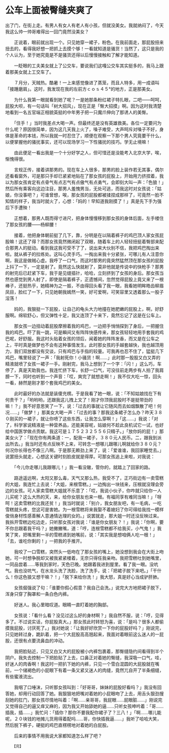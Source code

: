 # 公车上面被臀缝夹爽了

出了门，在街上走。有男人有女人有老人有小孩，但就没美女。我就纳闷了，今天我这么帅一帅哥难得出一回门竟然没美女？ 

　　正说着，眼前就出现一个。只见她穿一裙子，粉色。在我前面走，那屁股扭来扭去的，看得我好想一把抓上去摸个够！一看就知道是骚货！当然了，这只是我的个人认为，至于她究竟是不是骚货还得以后慢慢接触和了解才能知道。 

<script async src="//pagead2.googlesyndication.com/pagead/js/adsbygoogle.js"></script>
<!-- il7YNvMMUbbbz7q8 -->
<ins class="adsbygoogle"
     style="display:block"
     data-ad-client="ca-pub-4161171709893056"
     data-ad-slot="9948532008"
     data-ad-format="auto"
     data-full-width-responsive="true"></ins>
<script>
(adsbygoogle = window.adsbygoogle || []).push({});
</script>

　　一眨眼的工夫美女就上了公交车，要说我们这嘎公交车其实挺多的，我马上跟着那美女就上工交车了。 

　　７月分，天贼热。酷暑！一上来感觉像进了蒸笼，而且人特多，用一成语叫「接踵磨肩」。这时，我发现在我的左前方ｃｏｓ４５°的地方，正是那美女。 

　　为什么我第一眼就看到她了呢？一是她那条粉红裙子特扎眼，二吧——呵呵，屁股大呗，有一句话叫「树大招风」，现在正是「臀大招摸」啊。因为这时我清楚地看到一名五官端正相貌英挺的中年男子把一只魔爪伸向了那诱人的美臀。 

　　「住手！」当时我差点大喝一声。但最终还是没有英雄救美。各位一定要问为什么呢？原因很简单，因为这几天我上火了，嗓子难受，大声呵斥对嗓子不好，身体是革命的本钱，所以我就一时忍住了，顺便在观察一下那个男人究竟要干什么，以便掌握他的骚扰事实，还可以现场学习一下性骚扰的技巧。学无止境嘛！ 

　　由此便足一看出我是一个十分好学之人，但可惜还是没能考入北京大学，唉，惭愧得很。 

<script async src="//pagead2.googlesyndication.com/pagead/js/adsbygoogle.js"></script>
<!-- il7YNvMMUbbbz7q8 -->
<ins class="adsbygoogle"
     style="display:block"
     data-ad-client="ca-pub-4161171709893056"
     data-ad-slot="9948532008"
     data-ad-format="auto"
     data-full-width-responsive="true"></ins>
<script>
(adsbygoogle = window.adsbygoogle || []).push({});
</script>

　　言规正传，接着讲那男的。现在车上人很多，那男的脸上装作若无其事，偶尔还看看窗外，可是那只手却已紧紧地贴在了那女孩的屁股上，开始用力挤捏着，我以为那女孩肯定有点骨气有点志气有点傲气有点勇气，会即刻大叫一声：「色狼！」然后所有乘客向这边注目，那男人羞愧男当，无处可逃，而我这时对女孩说：「姑娘，你没事吧？」可谁曾想，唉，那女孩的屁股都被揉捏成那样了，可竟然一脸不知情的样子，我当时就火了，心想：「妈的！早知道我刚摸了！」真是先下手为强后下手遭殃！ 

　　正想着，那男人既而得寸进尺，把身体慢慢移到那女孩的身体后面，左手楼住了那女孩的腰——杨柳腰！ 

　　接着，他把身体朝前挺了几下，靠，分明是在以隔着裤子的鸡巴顶人家女孩屁股嘛！这还了得？而那女孩竟然微闭起了双眼，随着车上的人轻轻扭挺着臀部来配合那男人的挺动。看到我这我可受不了了，说出来大伙别不信，我把鸡巴掏出来啦。就从裤子的拉练处。这叫心灵手巧。一掏出来我十分紧张，可哪儿有人注意你啊，我这是做贼心虚。我呼了一口气，而这时那男的竟突然猛然顶在那女孩的屁股上抖了一下，一定是射了。竟然这么快就射了，莫非他就是传说中的快枪手？那男的射完后已赶紧下车，我于是见缝插针，哈哈，立刻挤到了女孩的身后。那女孩当然也感觉到男人射了，即使是隔着裤子，正遗憾间，忽然觉得屁股上竟又来了一根棒子，还挺热乎，她精神为之一振，不由得回头看了我一眼，我看她明眸皓齿柳眉凤目，脸红了一下，只见她朝我嫣然一笑，好可爱啊，可笑容里又透着那么一股子淫荡！ 

<script async src="//pagead2.googlesyndication.com/pagead/js/adsbygoogle.js"></script>
<!-- il7YNvMMUbbbz7q8 -->
<ins class="adsbygoogle"
     style="display:block"
     data-ad-client="ca-pub-4161171709893056"
     data-ad-slot="9948532008"
     data-ad-format="auto"
     data-full-width-responsive="true"></ins>
<script>
(adsbygoogle = window.adsbygoogle || []).push({});
</script>

　　妈的，我狠挺一下屁股，让自己的龟头大力地撞在她肥嫩的屁股上，啊，好舒服啊。绵软舒心，但又弹性十足，我又连顶了十来下，竟然忘记了这是在公车上。 

　　那女孩一边扭动着屁股摩擦着我的鸡巴，一边把手悄悄探到了身后，一把握住我的鸡巴。吓了我一跳，可是瞬间又有阵阵快感传来，那女孩轻轻地用手套我的鸡巴呢，好舒服。我这时头贴着女孩的领后，闻着她的阵阵发香，而又是在公车之上，平时真是做梦也不会有这种事情发生。此时那女孩的手越套越快，我也越顶用力，我们双放都没有交谈，只有鸡巴与手指的较量。可我再也忍不住了，猛挺几下鸡巴，嘴里轻说了一声：「我射死你！小骚货！啊……」此时那一股股又白又弄的精液就喷了女孩一裙子一手。刚射完，我马上想到了一个字：「闪！」这么巧，车停了，真是天助我也。我连忙挤下车，长舒一口气，可没往前走两步有人拍了我肩膀一下，同时也听到一个声音：「哎，爽完了就想走啊！」我不仅大吃一惊，回头一看，赫然是刚才那个套我鸡巴的美女。 

　　此时最好的办法就是装傻充楞。于是我看了她一眼，说：「不知姑娘找在下有何贵干？」「哟哟哟，还跟我这儿拽上文了！刚才你顶我屁股时不是挺带劲的嘛！？」我不好意思笑了一下，说：「过去的事就让它随风而去如烟飘散了吧！何况……」「做梦！」那美女大喝一声：「过去的事？那我这条裙子怎么办？昨天３８０刚买的一裙子，就让你喷了这些东西，让我怎么穿啊！」「这……」我说：「对了，科学家说精液是一种营养品，还能美容呢，姑娘何不趁此良机试它一试，也好给中国医学做点贡献。我这可是１７５２３２５５６只精子。」「放你妈的屁！」那美女火了：「现在你有两条道：一，配我一裙子，３８０元人民币。二，跟我到派出所去。」我当时还有点反映不上来，可转念一想哪儿跟哪儿啊就给你３８０元？何况你长得也不像三八啊。于是那无赖劲上来了，说：「爱谁谁，我回家睡觉去。」说罢扭头就走，心想这关键时刻脸皮就是得厚。可那女孩追上来啦，对我说： 

<script async src="//pagead2.googlesyndication.com/pagead/js/adsbygoogle.js"></script>
<!-- il7YNvMMUbbbz7q8 -->
<ins class="adsbygoogle"
     style="display:block"
     data-ad-client="ca-pub-4161171709893056"
     data-ad-slot="9948532008"
     data-ad-format="auto"
     data-full-width-responsive="true"></ins>
<script>
(adsbygoogle = window.adsbygoogle || []).push({});
</script>

　　「今儿你走哪儿我跟哪儿！」我一看没辙，管你的，就踏上了回家的路。 

　　路途遥远啊，太阳又那么毒，天气又那么热，我受不了，正巧街边有一卖雪糕的大姐，我连忙上去说：「大姐，来根雪糕。」一边掏出一块钱来，压根就没理会旁边的女孩。可人家卖雪糕大姐就不乐意了：「哎，我说小伙子，你咋就只给你一人儿买呢？这么大热的天，来，给你女朋友也来一根。有福同享有难同当嘛！」「呀呵！这卖雪糕的比我还贫！」我当时就说：「别介，我女朋友吧，有一毛病，一吃雪糕就头疼，您这可是害她。为一根雪糕将来我娶不着媳妇了你可得给我找一模样俊俏身材性感善解人意通情达理的女的。」说罢就走，那大姐一时还没反映过来。我拆开雪糕边吃边走，只听那女孩对我说：「谁是你女朋友？！」我说：「你啊，要不你总跟着我干吗？」她撇撇嘴，道：「哼，连根雪糕都不给我买，小气鬼！」我笑了笑，把嘴里剩一半的雪糕递到她嘴前，说：「其实我是想咱俩人吃一根！」「去，谁吃你剩的！」一把我的手推开。 

<script async src="//pagead2.googlesyndication.com/pagead/js/adsbygoogle.js"></script>
<!-- il7YNvMMUbbbz7q8 -->
<ins class="adsbygoogle"
     style="display:block"
     data-ad-client="ca-pub-4161171709893056"
     data-ad-slot="9948532008"
     data-ad-format="auto"
     data-full-width-responsive="true"></ins>
<script>
(adsbygoogle = window.adsbygoogle || []).push({});
</script>

　　我咬了一口雪糕，突然头一低吻在了那女孩的嘴上，她没想到我会在大街上吻她，可一时想争脱却又被我紧紧楼着，无奈只得任我亲吻。我把雪糕吐到她嘴里，一同品尝着……等我到家时，天色已晚。她跟着我进到屋里。看了我一眼。没吭气。我也没吭气，在水龙头洗了洗脸，洗了洗手，说：「把裙子脱下来吧。」「干什么！你这色狼又想干嘛？！」「脱下来给你洗！」我大怒，真是好心当成驴肝肺。 

　　女孩倔强说了句：「谁要你假心假意？我自己会洗。」说完大方地把裙子脱下，浑身只穿了胸罩和一条白色内裤。 

　　好迷人。我心里暗叹道。眼睛一直盯着她的胸部。 

<script async src="//pagead2.googlesyndication.com/pagead/js/adsbygoogle.js"></script>
<!-- il7YNvMMUbbbz7q8 -->
<ins class="adsbygoogle"
     style="display:block"
     data-ad-client="ca-pub-4161171709893056"
     data-ad-slot="9948532008"
     data-ad-format="auto"
     data-full-width-responsive="true"></ins>
<script>
(adsbygoogle = window.adsbygoogle || []).push({});
</script>

　　女孩说：「看什么看？没见过这么好的身材啊？」我自然不服，说：「哼，见得多了。不过说实话，你屁股真大。」那女孩此时转怒为喜，说：「是吗？很多人都偷摸我屁股，讨厌死了。」我对她说：「让我好好欣赏一下你的屁股好吗？」刚说完，只见她转过身，跪趴着，把一个大屁股高高翘起来，我面对着眼前这么迷人的一屁股，还很有点要流鼻血的冲动。 

　　我把脸贴近，只见又白又大的屁股被小内裤包裹着，那臀缝隐约间看得到半个阴户。我失去控制一下把脸贴了上去，口鼻正对着她的臀缝，我深吸一口气，哇，好迷人的肉香啊！我这时一把扒下她的内裤，只见一个雪白混圆的大屁股就在嘴前，一个储褐色的小屁眼下有着一条又紧又迷人的肉缝，竟然兀自开了半条细缝，有些蜜液流出。 

　　我咽了口唾沫，只听那女孩叫到：「好哥哥，妹妹的屁股好看吗？」我没有回答她，却用行动回答了她。我狠狠地把嘴对着她的小屁眼吻了上去，用舌头狠劲搜刮她的肛门，那女孩尽情地叫着：「啊……亲哥哥，我屁眼……屁眼脏……」刚说完又觉得自己的逼又痒又麻的，因为我又开始舔她的逼……只听女孩呻吟着：「哥……插我，插……」我忙问：「插你？那你不要我配你裙子了？三八！」「啊……哪儿能呢，２０块钱的地摊儿货用得着配吗……哥，你快插我逼……」我听了哈哈大笑，然后脱下裤子，硬挺的鸡巴直楞楞地对着她的白屁股。 

　　后来的事情不用我说大家都知道怎么样了吧？ 

       【完】
       
<script async src="//pagead2.googlesyndication.com/pagead/js/adsbygoogle.js"></script>
<script>
     (adsbygoogle = window.adsbygoogle || []).push({
          google_ad_client: "ca-pub-4161171709893056",
          enable_page_level_ads: true
     });
</script>
